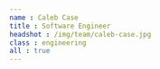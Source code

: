 ```yaml
---
name : Caleb Case
title : Software Engineer
headshot : /img/team/caleb-case.jpg
class : engineering
all : true
---
```


